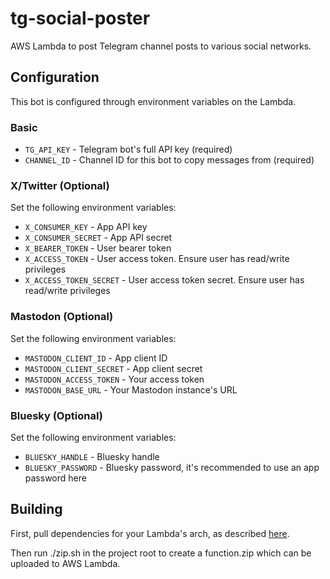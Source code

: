 # tg-social-poster
AWS Lambda to post Telegram channel posts to various social networks.

## Configuration
This bot is configured through environment variables on the Lambda.

### Basic
- `TG_API_KEY` - Telegram bot's full API key (required)
- `CHANNEL_ID` - Channel ID for this bot to copy messages from (required)

### X/Twitter (Optional)
Set the following environment variables:

- `X_CONSUMER_KEY` - App API key
- `X_CONSUMER_SECRET` - App API secret
- `X_BEARER_TOKEN` - User bearer token
- `X_ACCESS_TOKEN` - User access token.  Ensure user has read/write privileges
- `X_ACCESS_TOKEN_SECRET` - User access token secret.  Ensure user has read/write privileges

### Mastodon (Optional)
Set the following environment variables:

- `MASTODON_CLIENT_ID` - App client ID
- `MASTODON_CLIENT_SECRET` - App client secret
- `MASTODON_ACCESS_TOKEN` - Your access token
- `MASTODON_BASE_URL` - Your Mastodon instance's URL

### Bluesky (Optional)
Set the following environment variables:

- `BLUESKY_HANDLE` - Bluesky handle
- `BLUESKY_PASSWORD` - Bluesky password, it's recommended to use an app password here

## Building

First, pull dependencies for your Lambda's arch, as described [here](https://docs.aws.amazon.com/lambda/latest/dg/python-package.html#python-package-native-libraries).

Then run ./zip.sh in the project root to create a function.zip which can be uploaded to AWS Lambda.
